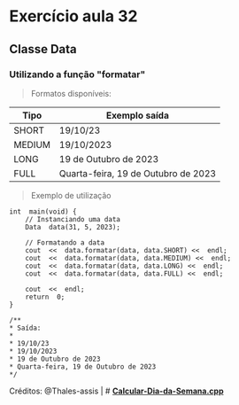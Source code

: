 # Exercício aula 32

## Classe Data
### Utilizando a função "formatar"
> Formatos disponíveis:

| Tipo | Exemplo saída |
| ----- | ----------------- |
| SHORT | 19/10/23 |
| MEDIUM | 19/10/2023 |
| LONG | 19 de Outubro de 2023 |
| FULL | Quarta-feira, 19 de Outubro de 2023 |

> Exemplo de utilização

```
int  main(void) {
	// Instanciando uma data
	Data  data(31, 5, 2023);
	
	// Formatando a data 
	cout  <<  data.formatar(data, data.SHORT) <<  endl;
	cout  <<  data.formatar(data, data.MEDIUM) <<  endl;
	cout  <<  data.formatar(data, data.LONG) <<  endl;
	cout  <<  data.formatar(data, data.FULL) <<  endl;

	cout  <<  endl;
	return  0;
}

/**
* Saída:
* 
* 19/10/23
* 19/10/2023
* 19 de Outubro de 2023
* Quarta-feira, 19 de Outubro de 2023 
*/
```
Créditos: @Thales-assis | # **[Calcular-Dia-da-Semana.cpp](https://gist.github.com/thales-assis/f1d8dc868ae6cc971bd6c87c2aec1118)**